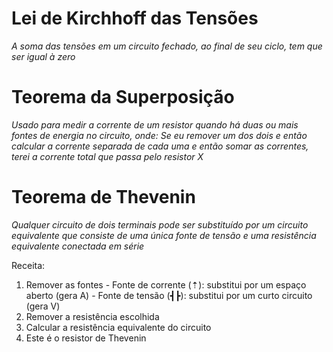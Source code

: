 # Lei de Kirchhoff das Tensões

*A soma das tensões em um circuito fechado, ao final de seu ciclo, tem que ser igual à zero*

# Teorema da Superposição

*Usado para medir a corrente de um resistor quando há duas ou mais fontes de energia no circuito, onde: Se eu remover um dos dois e então calcular a corrente separada de cada uma e então somar as correntes, terei a corrente total que passa pelo resistor X*

 # Teorema de Thevenin

*Qualquer circuito de dois terminais pode ser substituído por um circuito equivalente que consiste de uma única fonte de tensão e uma resistência equivalente conectada em série*

Receita:
  1. Remover as fontes
    - Fonte de corrente (⇡): substitui por um espaço aberto (gera A)
    - Fonte de tensão (┫┣): substitui por um curto circuito (gera V)
  2. Remover a resistência escolhida
  3. Calcular a resistência equivalente do circuito
  4. Este é o resistor de Thevenin